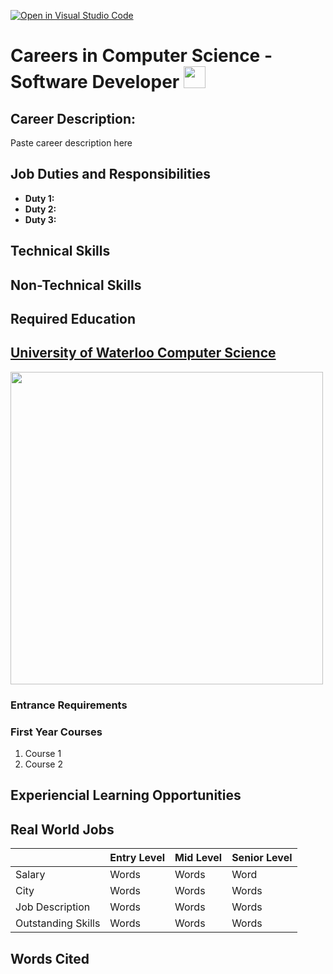 [![Open in Visual Studio Code](https://classroom.github.com/assets/open-in-vscode-c66648af7eb3fe8bc4f294546bfd86ef473780cde1dea487d3c4ff354943c9ae.svg)](https://classroom.github.com/online_ide?assignment_repo_id=10087304&assignment_repo_type=AssignmentRepo)
# Careers in Computer Science - Software Developer <img src="https://www.seekpng.com/png/detail/90-905776_laptop-clipart-clipart-free-download-computer-clipart.png" width="35">
## Career Description: 
Paste career description here

## Job Duties and Responsibilities 
* **Duty 1:** 
* **Duty 2:**
* **Duty 3:** 

## Technical Skills

## Non-Technical Skills

## Required Education

## [University of Waterloo Computer Science](https://uwaterloo.ca/future-students/programs/computer-science "U of W Com Sci Website")
<img src="https://ssc.ca/sites/default/files/imce/liaison/abkashlak/waterloo_0.png" width="500">

### Entrance Requirements

### First Year Courses
1. Course 1
2. Course 2

## Experiencial Learning Opportunities

## Real World Jobs
| |Entry Level|Mid Level|Senior Level|
|-----|------------- |-------------| -----------|
|Salary|Words|Words|Word|
|City|Words|Words|Words|
|Job Description|Words|Words|Words|
|Outstanding Skills|Words|Words|Words|
## Words Cited